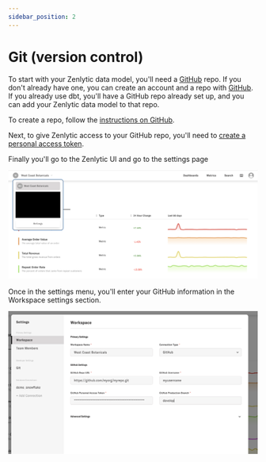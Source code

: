 ```yaml
---
sidebar_position: 2
---
```


# Git (version control)

To start with your Zenlytic data model, you'll need a [GitHub](https://github.com) repo. If you don't already have one, you can create an account and a repo with [GitHub](https://github.com). If you already use dbt, you'll have a GitHub repo already set up, and you can add your Zenlytic data model to that repo.

To create a repo, follow the [instructions on GitHub](https://docs.github.com/en/get-started/quickstart/create-a-repo).

Next, to give Zenlytic access to your GitHub repo, you'll need to [create a personal access token](https://docs.github.com/en/enterprise-server@3.4/authentication/keeping-your-account-and-data-secure/creating-a-personal-access-token).

Finally you'll go to the Zenlytic UI and go to the settings page

![get-to-settings](../assets/get-to-settings.png)

Once in the settings menu, you'll enter your GitHub information in the Workspace settings section.

![workspace-settings](../assets/workspace-settings.png)
